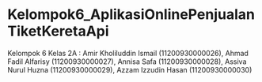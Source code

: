 # Kelompok6_AplikasiOnlinePenjualanTiketKeretaApi
Kelompok 6 Kelas 2A : Amir Kholiluddin Ismail (11200930000026), Ahmad Fadil Alfarisy (11200930000027), Annisa Safa (11200930000028), Assiva Nurul Huzna (11200930000029), Azzam Izzudin Hasan (11200930000030)
